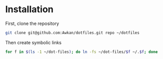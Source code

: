 # Installation

First, clone the repository

```bash
git clone git@github.com:Awkan/dotfiles.git repo ~/dotfiles
```

Then create symbolic links
```bash
for f in $(ls -1 ~/dot-files); do ln -fs ~/dot-files/$f ~/.$f; done
```
